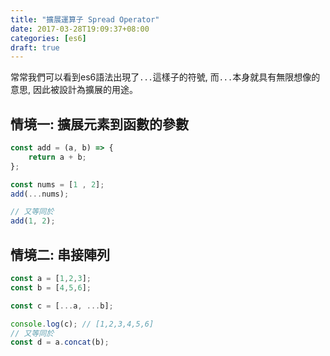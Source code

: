 ```yaml
---
title: "擴展運算子 Spread Operator"
date: 2017-03-28T19:09:37+08:00
categories: [es6]
draft: true
---
```


<!--more-->

常常我們可以看到es6語法出現了`...`這樣子的符號, 而`...`本身就具有無限想像的意思, 因此被設計為擴展的用途。

## 情境一: 擴展元素到函數的參數

```javascript
const add = (a, b) => {
    return a + b;
};

const nums = [1 , 2];
add(...nums);

// 又等同於
add(1, 2);
```

## 情境二: 串接陣列

```javascript
const a = [1,2,3];
const b = [4,5,6];

const c = [...a, ...b];

console.log(c); // [1,2,3,4,5,6]
// 又等同於
const d = a.concat(b);
```